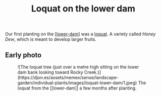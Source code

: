 ﻿---
backlinks:
- title: Bush regeneration (Wood duck meadows)
  url: /sense/landscape-garden/regeneration.html
- title: Individual plants
  url: /sense/landscape-garden/individual-plants/individual-plants.html
latitude: -27.537888333333335
longitude: 152.056075
photos:
  1:
    date: 2025-03-14 17:24:23
    description: A few months after initial planting on the lower dam bank.
    filename: 151E4374-35A0-44C8-AC68-C8D205049EE8.heic
    latitude: -27.537888333333335
    longitude: 152.056075
    memexFilename: images/loquat-lower-dam/1.jpeg
    title: Loquat - Honey Dew
tags:
- plants
- wood-duck-meadows
- loquat
title: Loquat on the lower dam
type: single-plant
---
Our first planting on the [[lower-dam]] was a [loquat](https://en.wikipedia.org/wiki/Loquat). A variety called _Honey Dew_, which is meant to develop larger fruits.

## Early photo

<figure markdown>
![The loquat tree (just over a metre high sitting on the lower dam bank looking toward Rocky Creek.)](https://djon.es/assets/memex/sense/landscape-garden/individual-plants/images/loquat-lower-dam/1.jpeg)
<caption>The loquat from the [[lower-dam]] a few months after planting.</caption>
</figure>

[//begin]: # "Autogenerated link references for markdown compatibility"
[lower-dam]: ../lower-dam "The lower dam"
[//end]: # "Autogenerated link references"